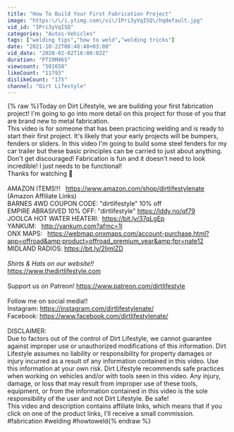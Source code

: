 ```yaml
---
title: "How To Build Your First Fabrication Project"
image: "https:\/\/i.ytimg.com\/vi\/IPri3yVqISQ\/hqdefault.jpg"
vid_id: "IPri3yVqISQ"
categories: "Autos-Vehicles"
tags: ["welding tips","how to weld","welding tricks"]
date: "2021-10-22T08:48:48+03:00"
vid_date: "2020-02-02T16:00:02Z"
duration: "PT19M46S"
viewcount: "501658"
likeCount: "11793"
dislikeCount: "175"
channel: "Dirt Lifestyle"
---
```

{% raw %}Today on Dirt Lifestyle, we are building your first fabrication project! I'm going to go into more detail on this project for those of you that are brand new to metal fabrication.<br />This video is for someone that has been practicing welding and is ready to start their first project. It's likely that your early projects will be bumpers, fenders or sliders. In this video I'm going to build some steel fenders for my car trailer but these basic principles can be carried to just about anything. <br />Don't get discouraged! Fabrication is fun and it doesn't need to look incredible! I just needs to be functional!<br />Thanks for watching 👊<br /><br />AMAZON ITEMS!!!   <a rel="nofollow" target="blank" href="https://www.amazon.com/shop/dirtlifestylenate">https://www.amazon.com/shop/dirtlifestylenate</a><br />(Amazon Affiliate Links)<br />BARNES 4WD COUPON CODE: &quot;dirtlifestyle&quot; 10% off<br />EMPIRE ABRASIVED 10% OFF: &quot;dirtlifestyle&quot; <a rel="nofollow" target="blank" href="https://lddy.no/qf79">https://lddy.no/qf79</a><br />JOOLCA HOT WATER HEATERl:  <a rel="nofollow" target="blank" href="https://bit.ly/37qLgEp">https://bit.ly/37qLgEp</a><br />YANKUM:   <a rel="nofollow" target="blank" href="http://yankum.com?afmc=1l">http://yankum.com?afmc=1l</a><br />ONX MAPS:   <a rel="nofollow" target="blank" href="https://webmap.onxmaps.com/account-purchase.html?app=offroad&amp;product=offroad_premium_year&amp;fpr=nate12">https://webmap.onxmaps.com/account-purchase.html?app=offroad&amp;product=offroad_premium_year&amp;fpr=nate12</a><br />MIDLAND RADIOS: <a rel="nofollow" target="blank" href="https://bit.ly/2IjmlZD">https://bit.ly/2IjmlZD</a><br /><br />*Shirts &amp; Hats on our website!!*<br /><a rel="nofollow" target="blank" href="https://www.thedirtlifestyle.com">https://www.thedirtlifestyle.com</a><br /><br />Support us on Patreon!   <a rel="nofollow" target="blank" href="https://www.patreon.com/dirtlifestyle">https://www.patreon.com/dirtlifestyle</a><br /><br />Follow me on social media!!<br />Instagram: <a rel="nofollow" target="blank" href="https://instagram.com/dirtlifestylenate/">https://instagram.com/dirtlifestylenate/</a><br />Facebook: <a rel="nofollow" target="blank" href="https://www.facebook.com/dirtlifestylenate/">https://www.facebook.com/dirtlifestylenate/</a><br /><br />DISCLAIMER:<br />Due to factors out of the control of Dirt Lifestyle, we cannot guarantee against improper use or unauthorized modifications of this information. Dirt Lifestyle assumes no liability or responsibility for property damages or injury incurred as a result of any information contained in this video. Use this information at your own risk. Dirt Lifestyle recommends safe practices when working on vehicles and/or with tools seen in this video. Any injury, damage, or loss that may result from improper use of these tools, equipment, or from the information contained in this video is the sole responsibility of the user and not Dirt Lifestyle. Be safe!<br />This video and description contains affiliate links, which means that if you click on one of the product links, I'll receive a small commission.<br />#fabrication #welding #howtoweld{% endraw %}
